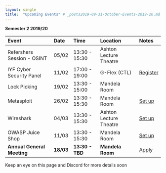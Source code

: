 ```yaml
---
layout: single
title:  "Upcoming Events" # _posts2019-09-31-October-Events-2019-20.md 
---
```

__Semester 2 2019/20__

| Event | Date | Time | Location | Notes
|:-----------------|:----------|:-----------|:-----------|:-----------|
| Refershers Session - OSINT | 05/02 | 13:30 - 15:30 | Ashton Lecture Theatre | |
| IYF Cyber Security Panel | 11/02 | 17:00 - 19:00 | G-Flex (CTL) | [Register](https://careerhub.liv.ac.uk/students/news/detail/926) |
| Lock Picking | 19/02 | 13:30 - 15:00 | Mandela Room | |
| Metasploit | 26/02 | 13:30 - 15:30 | Mandela Room | [Set up](#) |
| Wireshark | 04/03 | 13:30 - 15:30 | Ashton Lecture Theatre | [Set up](#) |
| OWASP Juice Shop | 11/03 | 13:30 - 15:30 | Mandela Room | [Set up](https://github.com/bkimminich/juice-shop) |
| __Annual General Meeting__ | __18/03__ | __13:30 - TBD__ | __Mandela Room__ | [Apply](#) |

Keep an eye on this page and Discord for more details soon
